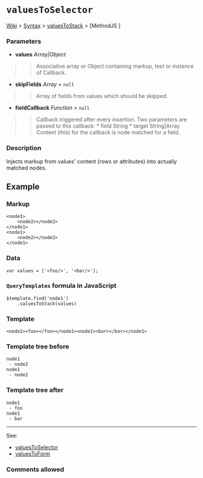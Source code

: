 # `valuesToSelector` #
[Wiki](http://code.google.com/p/querytemplates/w/list) > [Syntax](Syntax.md) > [valuesToStack](valuesToStackSyntax.md) > [MethodJS ]
### Parameters ###
  * **values** _Array|Object_
> > Associative array or Object containing markup, text or instance of Callback.
  * **skipFields** _Array_ = `null`
> > Array of fields from values which should be skipped.
  * **fieldCallback** _Function_ = `null`
> > Callback triggered after every insertion. Two parameters are passed to this callback:
      * field String
      * target String|Array
> > Context (this) for the callback is node matched for a field.

### Description ###
Injects markup from values' content (rows or attributes) into actually matched nodes.

## Example ##

### Markup ###
```
<node1>
	<node2></node2>
</node1>
<node1>
	<node2></node2>
</node1>
```

### Data ###
```
var values = ['<foo/>', '<bar/>'];
```

### `QueryTemplates` formula in JavaScript ###
```
$template.find('node1')
	.valuesToStack(values)
```

### Template ###
```
<node1><foo></foo></node1><node1><bar></bar></node1>
```

### Template tree before ###
```
node1
 - node2
node1
 - node2
```

### Template tree after ###
```
node1
 - foo
node1
 - bar
```


---

See:
  * [valuesToSelector](valuesToStackMethodJS.md)
  * [valuesToForm](valuesToFormMethodJS.md)

### Comments allowed ###